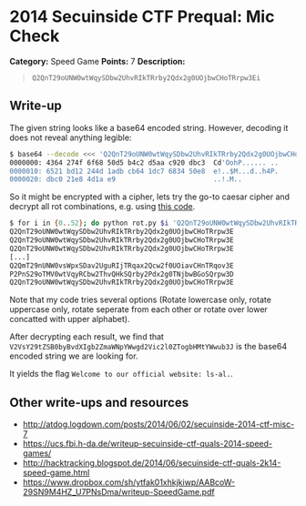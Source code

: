 # 2014 Secuinside CTF Prequal: Mic Check

**Category:** Speed Game
**Points:** 7
**Description:**

> `Q2QnT29oUNW0wtWqySDbw2UhvRIkTRrby2Qdx2g0UOjbwCHoTRrpw3Ei`

## Write-up

The given string looks like a base64 encoded string. However, decoding it does not reveal anything legible:

```bash
$ base64 --decode <<< 'Q2QnT29oUNW0wtWqySDbw2UhvRIkTRrby2Qdx2g0UOjbwCHoTRrpw3E' | xxd
0000000: 4364 274f 6f68 50d5 b4c2 d5aa c920 dbc3  Cd'OohP...... ..
0000010: 6521 bd12 244d 1adb cb64 1dc7 6834 50e8  e!..$M...d..h4P.
0000020: dbc0 21e8 4d1a e9                        ..!.M..
```

So it might be encrypted with a cipher, lets try the go-to caesar cipher and decrypt all rot combinations, e.g. using [this code](https://github.com/YASME-Tim/crypto-tools/blob/master/rot/rot.py).

```bash
$ for i in {0..52}; do python rot.py $i 'Q2QnT29oUNW0wtWqySDbw2UhvRIkTRrby2Qdx2g0UOjbwCHoTRrpw3E'; done
Q2QnT29oUNW0wtWqySDbw2UhvRIkTRrby2Qdx2g0UOjbwCHoTRrpw3E
Q2QnT29oUNW0wtWqySDbw2UhvRIkTRrby2Qdx2g0UOjbwCHoTRrpw3E
Q2QnT29oUNW0wtWqySDbw2UhvRIkTRrby2Qdx2g0UOjbwCHoTRrpw3E
[...]
Q2QmT29nUNW0vsWpxSDav2UguRIjTRqax2Qcw2f0UOiavCHnTRqov3E
P2PnS29oTMV0wtVqyRCbw2ThvQHkSQrby2Pdx2g0TNjbwBGoSQrpw3D
Q2QnT29oUNW0wtWqySDbw2UhvRIkTRrby2Qdx2g0UOjbwCHoTRrpw3E
```

Note that my code tries several options (Rotate lowercase only, rotate uppercase only, rotate seperate from each other or rotate over lower concatted with upper alphabet).

After decrypting each result, we find that `V2VsY29tZSB0byBvdXIgb2ZmaWNpYWwgd2Vic2l0ZTogbHMtYWwub3J` is the base64 encoded string we are looking for.

It yields the flag `Welcome to our official website: ls-al.`.
## Other write-ups and resources

* <http://atdog.logdown.com/posts/2014/06/02/secuinside-2014-ctf-misc-7>
* <https://ucs.fbi.h-da.de/writeup-secuinside-ctf-quals-2014-speed-games/>
* <http://hacktracking.blogspot.de/2014/06/secuinside-ctf-quals-2k14-speed-game.html>
* <https://www.dropbox.com/sh/ytfak01xhkjkiwp/AABcoW-29SN9M4HZ_U7PNsDma/writeup-SpeedGame.pdf>
